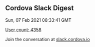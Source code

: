 ## Cordova Slack Digest
Sun, 07 Feb 2021 08:33:41 GMT

[User count: 4358](https://cordova.slack.com/)


Join the conversation at [slack.cordova.io](http://slack.cordova.io/)
